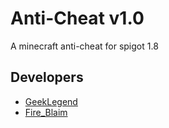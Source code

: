 
# Anti-Cheat v1.0

A minecraft anti-cheat for spigot 1.8


## Developers

- [GeekLegend](https://www.github.com/matthieumelin)
- [Fire_Blaim](https://github.com/FireBlaim)

